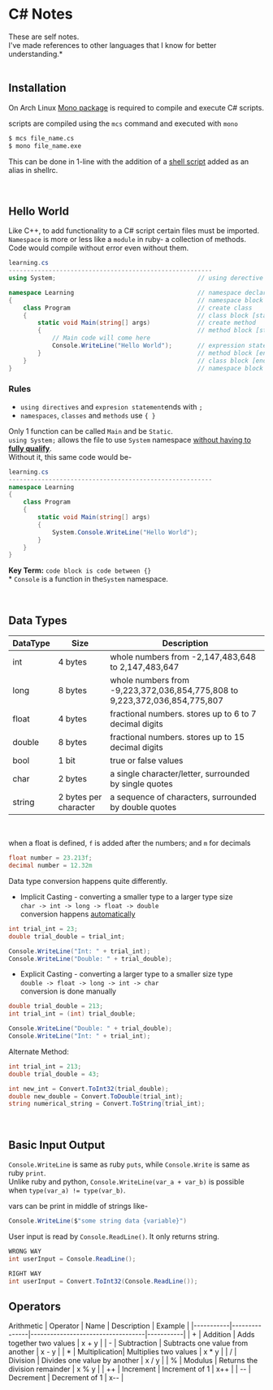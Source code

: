 # C# Notes
These are self notes. <br>
I've made references to other languages that I know for better understanding.*
<br>
<br>

## Installation
On Arch Linux [Mono package](https://wiki.archlinux.org/index.php/Mono) is required to compile and execute C# scripts.

scripts are compiled using the `mcs` command and executed with `mono`
```sh
$ mcs file_name.cs
$ mono file_name.exe
```
This can be done in 1-line with the addition of a [shell script](https://github.com/LexxFade/Tools/blob/main/1-Line%20Run%20C%23/cs.sh) added as an alias in shellrc.

<br>

## Hello World 
Like C++, to add functionality to a C# script certain files must be imported. <br>
`Namespace` is more or less like a `module` in ruby- a collection of methods. Code would compile without error even without them.

```cs
learning.cs
--------------------------------------------------------
using System;                                       // using derective

namespace Learning                                  // namespace declaration
{                                                   // namespace block [start]
    class Program                                   // create class
    {                                               // class block [start]
        static void Main(string[] args)             // create method
        {                                           // method block [start]
            // Main code will come here
            Console.WriteLine("Hello World");       // expression statement
        }                                           // method block [end]
    }                                               // class block [end]
}                                                   // namespace block [end]
```
### Rules
- `using directives` and `expresion statement`ends with `;`
- `namespaces`, `classes` and `methods` use `{ }`

Only 1 function can be called `Main` and be `Static`.<br>
`using System;` allows the file to use `System` namespace <u>without having to **fully qualify**</u>.<br>
Without it, this same code would be-
```cs
learning.cs
--------------------------------------------------------
namespace Learning
{
    class Program
    {
        static void Main(string[] args)
        {
            System.Console.WriteLine("Hello World");
        }
    }
}

```
**Key Term:** `code block is code between {}`<br>
\* `Console` is a function in the`System` namespace.

<br>

## Data Types
| DataType  | Size                  | Description                                                                   |
|-----------|-----------------------|-------------------------------------------------------------------------------|
|int        | 4 bytes               | whole numbers from -2,147,483,648 to 2,147,483,647                            |
|long       | 8 bytes               | whole numbers from -9,223,372,036,854,775,808 to 9,223,372,036,854,775,807    |
|float      | 4 bytes               | fractional numbers. stores up to 6 to 7 decimal digits                        |
|double     | 8 bytes               | fractional numbers. stores up to 15 decimal digits                            |
|bool       | 1 bit                 | true or false values                                                          |
|char       | 2 bytes               | a single character/letter, surrounded by single quotes                        |
|string     | 2 bytes per character | a sequence of characters, surrounded by double quotes                         |
<br>

when a float is defined, `f` is added after the numbers; and `m` for decimals
```cs
float number = 23.213f;
decimal number = 12.32m
```
Data type conversion happens quite differently.
- Implicit Casting - converting a smaller type to a larger type size <br>
`char -> int -> long -> float -> double` <br>
conversion happens <u>automatically</u>
```cs
int trial_int = 23;
double trial_double = trial_int;

Console.WriteLine("Int: " + trial_int);
Console.WriteLine("Double: " + trial_double);
```

- Explicit Casting - converting a larger type to a smaller size type<br>
`double -> float -> long -> int -> char`<br>
conversion is done manually
```cs
double trial_double = 213;
int trial_int = (int) trial_double;

Console.WriteLine("Double: " + trial_double);
Console.WriteLine("Int: " + trial_int);
```

Alternate Method:
```cs
int trial_int = 213;
double trial_double = 43;

int new_int = Convert.ToInt32(trial_double);
double new_double = Convert.ToDouble(trial_int);
string numerical_string = Convert.ToString(trial_int);
```

<br>

## Basic Input Output
`Console.WriteLine` is same as ruby `puts`, while `Console.Write` is same as ruby `print`.<br>
Unlike ruby and python, `Console.WriteLine(var_a + var_b)` is possible when `type(var_a) != type(var_b)`.

vars can be print in middle of strings like-
```cs
Console.WriteLine($"some string data {variable}")
```

User input is read by `Console.ReadLine()`. It only returns string.
```cs
WRONG WAY
int userInput = Console.ReadLine();

RIGHT WAY
int userInput = Convert.ToInt32(Console.ReadLine());
```


## Operators
Arithmetic
| Operator  | Name          | Description                       | Example   |
|-----------|---------------|-----------------------------------|-----------|
|     +     | Addition      | Adds together two values          | x + y     |
|     -     | Subtraction   | Subtracts one value from another  | x - y     |
|     *     | Multiplication| Multiplies two values             | x * y     |
|     /     | Division      | Divides one value by another      | x / y     |
|     %     | Modulus       | Returns the division remainder    | x % y     |
|     ++    | Increment     | Increment of 1                    | x++       |
|     --    | Decrement     | Decrement of 1                    | x--       |

